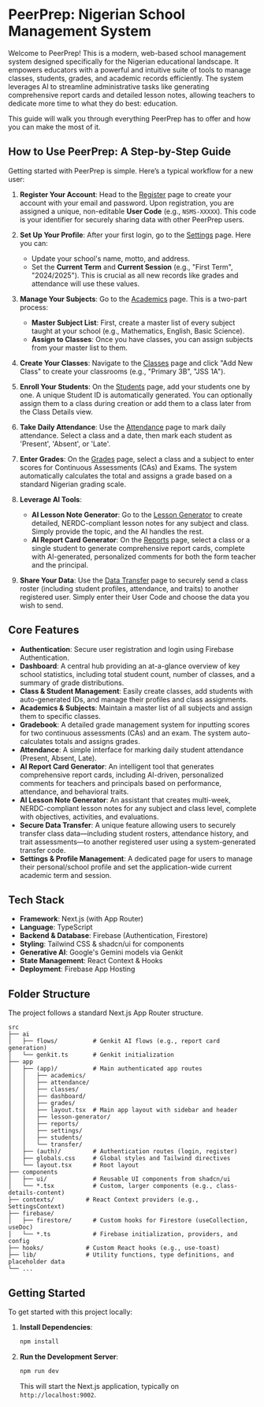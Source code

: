 
# PeerPrep: Nigerian School Management System

Welcome to PeerPrep! This is a modern, web-based school management system designed specifically for the Nigerian educational landscape. It empowers educators with a powerful and intuitive suite of tools to manage classes, students, grades, and academic records efficiently. The system leverages AI to streamline administrative tasks like generating comprehensive report cards and detailed lesson notes, allowing teachers to dedicate more time to what they do best: education.

This guide will walk you through everything PeerPrep has to offer and how you can make the most of it.

## How to Use PeerPrep: A Step-by-Step Guide

Getting started with PeerPrep is simple. Here’s a typical workflow for a new user:

1.  **Register Your Account**: Head to the [Register](/register) page to create your account with your email and password. Upon registration, you are assigned a unique, non-editable **User Code** (e.g., `NSMS-XXXXX`). This code is your identifier for securely sharing data with other PeerPrep users.

2.  **Set Up Your Profile**: After your first login, go to the [Settings](/settings) page. Here you can:
    *   Update your school's name, motto, and address.
    *   Set the **Current Term** and **Current Session** (e.g., "First Term", "2024/2025"). This is crucial as all new records like grades and attendance will use these values.

3.  **Manage Your Subjects**: Go to the [Academics](/academics) page. This is a two-part process:
    *   **Master Subject List**: First, create a master list of every subject taught at your school (e.g., Mathematics, English, Basic Science).
    *   **Assign to Classes**: Once you have classes, you can assign subjects from your master list to them.

4.  **Create Your Classes**: Navigate to the [Classes](/classes) page and click "Add New Class" to create your classrooms (e.g., "Primary 3B", "JSS 1A").

5.  **Enroll Your Students**: On the [Students](/students) page, add your students one by one. A unique Student ID is automatically generated. You can optionally assign them to a class during creation or add them to a class later from the Class Details view.

6.  **Take Daily Attendance**: Use the [Attendance](/attendance) page to mark daily attendance. Select a class and a date, then mark each student as 'Present', 'Absent', or 'Late'.

7.  **Enter Grades**: On the [Grades](/grades) page, select a class and a subject to enter scores for Continuous Assessments (CAs) and Exams. The system automatically calculates the total and assigns a grade based on a standard Nigerian grading scale.

8.  **Leverage AI Tools**:
    *   **AI Lesson Note Generator**: Go to the [Lesson Generator](/lesson-generator) to create detailed, NERDC-compliant lesson notes for any subject and class. Simply provide the topic, and the AI handles the rest.
    *   **AI Report Card Generator**: On the [Reports](/reports) page, select a class or a single student to generate comprehensive report cards, complete with AI-generated, personalized comments for both the form teacher and the principal.

9.  **Share Your Data**: Use the [Data Transfer](/transfer) page to securely send a class roster (including student profiles, attendance, and traits) to another registered user. Simply enter their User Code and choose the data you wish to send.

## Core Features

- **Authentication**: Secure user registration and login using Firebase Authentication.
- **Dashboard**: A central hub providing an at-a-glance overview of key school statistics, including total student count, number of classes, and a summary of grade distributions.
- **Class & Student Management**: Easily create classes, add students with auto-generated IDs, and manage their profiles and class assignments.
- **Academics & Subjects**: Maintain a master list of all subjects and assign them to specific classes.
- **Gradebook**: A detailed grade management system for inputting scores for two continuous assessments (CAs) and an exam. The system auto-calculates totals and assigns grades.
- **Attendance**: A simple interface for marking daily student attendance (Present, Absent, Late).
- **AI Report Card Generator**: An intelligent tool that generates comprehensive report cards, including AI-driven, personalized comments for teachers and principals based on performance, attendance, and behavioral traits.
- **AI Lesson Note Generator**: An assistant that creates multi-week, NERDC-compliant lesson notes for any subject and class level, complete with objectives, activities, and evaluations.
- **Secure Data Transfer**: A unique feature allowing users to securely transfer class data—including student rosters, attendance history, and trait assessments—to another registered user using a system-generated transfer code.
- **Settings & Profile Management**: A dedicated page for users to manage their personal/school profile and set the application-wide current academic term and session.

## Tech Stack

- **Framework**: Next.js (with App Router)
- **Language**: TypeScript
- **Backend & Database**: Firebase (Authentication, Firestore)
- **Styling**: Tailwind CSS & shadcn/ui for components
- **Generative AI**: Google's Gemini models via Genkit
- **State Management**: React Context & Hooks
- **Deployment**: Firebase App Hosting

## Folder Structure

The project follows a standard Next.js App Router structure.

```
src
├── ai
│   ├── flows/          # Genkit AI flows (e.g., report card generation)
│   └── genkit.ts       # Genkit initialization
├── app
│   ├── (app)/          # Main authenticated app routes
│   │   ├── academics/
│   │   ├── attendance/
│   │   ├── classes/
│   │   ├── dashboard/
│   │   ├── grades/
│   │   ├── layout.tsx  # Main app layout with sidebar and header
│   │   ├── lesson-generator/
│   │   ├── reports/
│   │   ├── settings/
│   │   ├── students/
│   │   └── transfer/
│   ├── (auth)/         # Authentication routes (login, register)
│   ├── globals.css     # Global styles and Tailwind directives
│   └── layout.tsx      # Root layout
├── components
│   ├── ui/             # Reusable UI components from shadcn/ui
│   └── *.tsx           # Custom, larger components (e.g., class-details-content)
├── contexts/         # React Context providers (e.g., SettingsContext)
├── firebase/
│   ├── firestore/      # Custom hooks for Firestore (useCollection, useDoc)
│   └── *.ts            # Firebase initialization, providers, and config
├── hooks/            # Custom React hooks (e.g., use-toast)
├── lib/              # Utility functions, type definitions, and placeholder data
└── ...
```

## Getting Started

To get started with this project locally:

1.  **Install Dependencies**:
    ```bash
    npm install
    ```

2.  **Run the Development Server**:
    ```bash
    npm run dev
    ```

    This will start the Next.js application, typically on `http://localhost:9002`.

